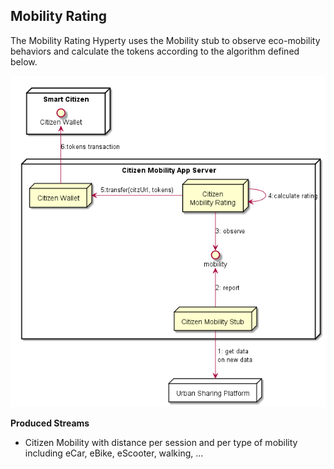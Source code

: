## Mobility Rating

The Mobility Rating Hyperty uses the Mobility stub to observe eco-mobility behaviors and calculate the tokens according to the algorithm defined below.

![Citizen Mobility App Server](citizen_mobility_app_server.png)

**Produced Streams**

* Citizen Mobility with distance per session and per type of mobility including eCar, eBike, eScooter, walking, ...

